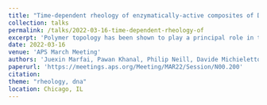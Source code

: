 ```yaml
---
title: "Time-dependent rheology of enzymatically-active composites of DNA and dextran"
collection: talks
permalink: /talks/2022-03-16-time-dependent-rheology-of
excerpt: 'Polymer topology has been shown to play a principal role in the rheology and miscibility of polymer composites. At the same time, active materials, which undergo bulk rheological changes driven by macromolecular rearrangement and restructuring, are the topic of intense investigation. Here, we design polymer composites comprising entangled ring DNA and dextran polymers, and measure the dependence of rheological properties on the ratio of the two polymers. To push the composites out of equilibrium we incorporate enzymes that convert DNA rings to linear fragments and measure the time-dependent rheological properties of the topologically-active DNA-dextran composites during enzymatic activity. The bulk linear viscoelastic moduli that we measure show that composites undergo shear thickening and thinning over time, with the timescale and magnitude of the rheological changes dependent on the DNA:dextran ratio. Our system combines the tunability and versatility of polymer composites with the power of topologically-distinct DNA and enzymatic reactions to create topologically-active polymeric fluids that can be used for diverse applications from drug delivery, to filtration to infrastructure repair.'
date: 2022-03-16
venue: 'APS March Meeting'
authors: 'Juexin Marfai, Pawan Khanal, Philip Neill, Davide Michieletto, Ryan McGorty, Rae M. Robertson-Anderson'
paperurl: 'https://meetings.aps.org/Meeting/MAR22/Session/N00.200'
citation: 
theme: "rheology, dna"
location: Chicago, IL
---
```


